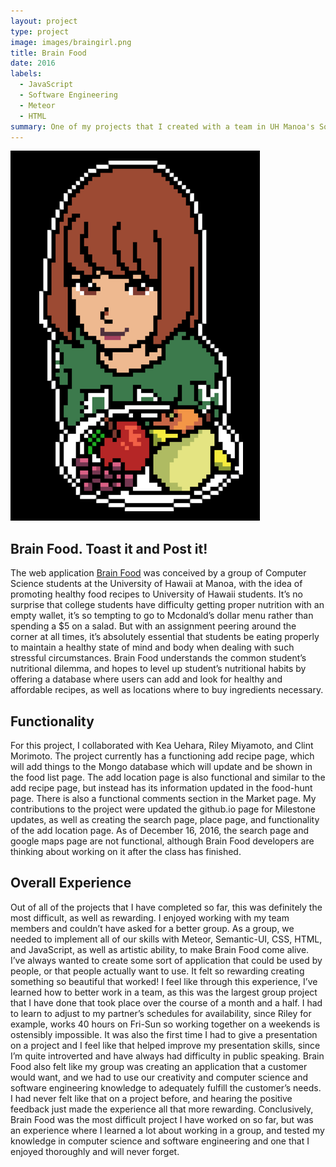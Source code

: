 ```yaml
---
layout: project
type: project
image: images/braingirl.png
title: Brain Food
date: 2016
labels:
  - JavaScript
  - Software Engineering
  - Meteor
  - HTML
summary: One of my projects that I created with a team in UH Manoa's Software Engineering course(ICS 314).
---
```

<div class="ui small rounded images">
  <img class="ui image" src="../images/braingirl.png">
</div>

## Brain Food. Toast it and Post it!

The web application [Brain Food](https://brain-food.github.io/) was conceived by a group of Computer Science students at the University of Hawaii at Manoa, with the idea of promoting healthy food recipes to University of Hawaii students. It’s no surprise that college students have difficulty getting proper nutrition with an empty wallet, it’s so tempting to go to Mcdonald’s dollar menu rather than spending a $5 on a salad. But with an assignment peering around the corner at all times, it’s absolutely essential that students be eating properly to maintain a healthy state of mind and body when dealing with such stressful circumstances. Brain Food understands the common student’s nutritional dilemma, and hopes to level up student’s nutritional habits by offering a database where users can add and look for healthy and affordable recipes, as well as 
locations where to buy ingredients necessary. 

## Functionality

For this project, I collaborated with Kea Uehara, Riley Miyamoto, and Clint Morimoto. The project currently has a functioning add recipe page, which will add things to the Mongo database which will update and be shown in the food list page. The add location page is also functional and similar to the add recipe page, but instead has its information updated in the food-hunt page. There is also a functional comments section in the Market page.  My contributions to the project were updated the github.io page for Milestone updates, as well as creating the search page, place page, and functionality of the add location page. As of December 16, 2016, the search page and google maps page are not functional, although Brain Food developers are thinking about working on it after the class has finished. 


## Overall Experience

Out of all of the projects that I have completed so far, this was definitely the most difficult, as well as rewarding. I enjoyed working with my team members and couldn’t have asked for a better group. As a group, we needed to implement all of our skills with Meteor, Semantic-UI, CSS, HTML, and JavaScript, as well as artistic ability, to make Brain Food come alive. I’ve always wanted to create some sort of application that could be used by people, or that people actually want to use. It felt so rewarding creating something so beautiful that worked! I feel like through this experience, I’ve learned how to better work in a team, as this was the largest group project that I have done that took place over the course of a month and a half. I had to learn to adjust to my partner’s schedules for availability, since Riley for example, works 40 hours on Fri-Sun so working together on a weekends is ostensibly impossible. It was also the first time I had to give a presentation on a project and I feel like that helped improve my presentation skills, since I’m quite introverted and have always had difficulty in public speaking. Brain Food also felt like my group was creating an application that a customer would want, and we had to use our creativity and computer science and software engineering knowledge to adequately fulfill the customer’s needs. I had never felt like that on a project before, and hearing the positive feedback just made the experience all that more rewarding. Conclusively, Brain Food was the most difficult project I have worked on so far, but was an experience where I learned a lot about working in a group, and tested my knowledge in computer science and software engineering and one that I enjoyed thoroughly and will never forget.
